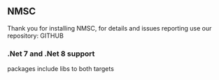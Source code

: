 ## NMSC

Thank you for installing NMSC, for details and issues reporting use our repository:
GITHUB

### .Net 7 and .Net 8 support
packages include libs to both targets
